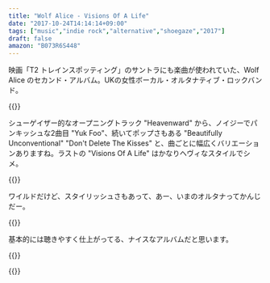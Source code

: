 ```yaml
---
title: "Wolf Alice - Visions Of A Life"
date: "2017-10-24T14:14:14+09:00"
tags: ["music","indie rock","alternative","shoegaze","2017"]
draft: false
amazon: "B073R6S448"
---
```


映画「T2 トレインスポッティング」のサントラにも楽曲が使われていた、Wolf Alice のセカンド・アルバム。UKの女性ボーカル・オルタナティブ・ロックバンド。

{{<youtube src="lpR3V7-33I4" title="Wolf Alice - Heavenward">}}

シューゲイザー的なオープニングトラック "Heavenward" から、ノイジーでパンキッシュな2曲目 "Yuk Foo"、続いてポップさもある "Beautifully Unconventional" "Don't Delete The Kisses" と、曲ごとに幅広くバリエーションありますね。ラストの "Visions Of A Life" はかなりヘヴィなスタイルでシメ。

{{<youtube src="5a_AigNZYZc" title="Wolf Alice - Yuk Foo">}}

ワイルドだけど、スタイリッシュさもあって、あー、いまのオルタナってかんじだー。

{{<youtube src="WqxE-zppu30" title="Wolf Alice - Don't Delete the Kisses">}}

基本的には聴きやすく仕上がってる、ナイスなアルバムだと思います。

{{<amazon asin="B073R6S448" title="Wolf Alice - Visions Of A Life">}}

{{<amazon asin="B01NCO8MW0" title="OST - T2 Trainsoptting">}}
